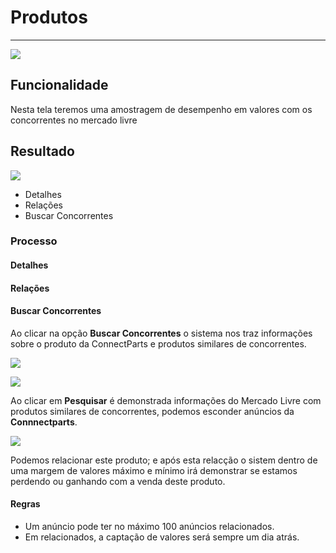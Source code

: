 # Produtos 

---

![](http://developers.connectparts.com.br/imagens/SDPprod01.png)

## Funcionalidade

Nesta tela teremos uma amostragem de  desempenho em valores com os concorrentes no mercado livre

## Resultado

![](http://developers.connectparts.com.br/imagens/SDPprod02.png)

* Detalhes
* Relações
* Buscar Concorrentes


### Processo

#### Detalhes

#### Relações

#### Buscar Concorrentes

Ao clicar na opção **Buscar Concorrentes** o sistema nos traz informações sobre o produto da ConnectParts e produtos similares de concorrentes.

![](http://developers.connectparts.com.br/imagens/buscarCorrentes01.png)

![](http://developers.connectparts.com.br/imagens/buscarCorrentes02.png)

Ao clicar em **Pesquisar** é demonstrada informações do Mercado Livre com produtos similares de concorrentes, podemos esconder anúncios da **Connnectparts**.

![](http://developers.connectparts.com.br/imagens/buscarCorrentes03.png)

Podemos relacionar este produto; e após esta relacção o sistem dentro de uma margem de valores máximo e mínimo irá demonstrar se estamos perdendo ou ganhando com a venda deste produto.

#### Regras

* Um anúncio pode ter no máximo 100 anúncios relacionados.
* Em relacionados, a captação de valores será sempre um dia atrás.



















